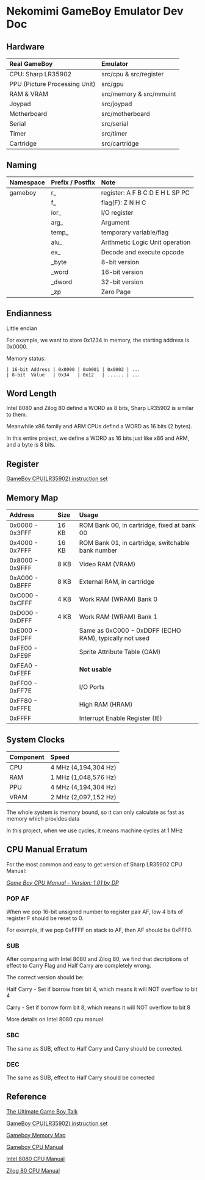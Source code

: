 # Nekomimi GameBoy Emulator Dev Doc

## Hardware
| Real GameBoy                  | Emulator                |
| :-----------                  | :-------                |
| CPU: Sharp LR35902            | src/cpu & src/register  |
| PPU (Picture Processing Unit) | src/gpu                 |
| RAM & VRAM                    | src/memory & src/mmuint |
| Joypad                        | src/joypad              |
| Motherboard                   | src/motherboard         |
| Serial                        | src/serial              |
| Timer                         | src/timer               |
| Cartridge                     | src/cartridge           |

## Naming
| Namespace     | Prefix / Postfix        | Note                            |
| :------------ |:----------------------- | :-------                        |
| gameboy       | r_                      | register: A F B C D E H L SP PC |
|               | f_                      | flag(F): Z N H C                |
|               | ior_                    | I/O register                    |
|               | arg_                    | Argument                        |
|               | temp_                   | temporary variable/flag         |
|               | alu_                    | Arithmetic Logic Unit operation |
|               | ex_                     | Decode and execute opcode       |
|               | _byte                   | 8-bit version                   |
|               | _word                   | 16-bit version                  |
|               | _dword                  | 32-bit version                  |
|               | _zp                     | Zero Page                       |

## Endianness
Little endian

For example, we want to store 0x1234 in memory, the starting address is 0x0000.

Memory status:

```
| 16-bit Address | 0x0000 | 0x0001 | 0x0002 | ...
| 8-bit  Value   | 0x34   | 0x12   | ...... | ...
```

## Word Length
Intel 8080 and Zilog 80 defind a WORD as 8 bits, Sharp LR35902 is similar to them.

Meanwhile x86 family and ARM CPUs defind a WORD as 16 bits (2 bytes).

In this entire project, we define a WORD as 16 bits just like x86 and ARM, and a byte is 8 bits.

## Register
[GameBoy CPU(LR35902) instruction set](http://www.pastraiser.com/cpu/gameboy/gameboy_opcodes.html)

## Memory Map
| Address         | Size  | Usage                                                  |
| :-------------- |:----- | :----                                                  |
| 0x0000 - 0x3FFF | 16 KB | ROM Bank 00, in cartridge, fixed at bank 00            |
| 0x4000 - 0x7FFF | 16 KB | ROM Bank 01, in cartridge, switchable bank number      |
| 0x8000 - 0x9FFF | 8 KB  | Video RAM (VRAM)                                       |
| 0xA000 - 0xBFFF | 8 KB  | External RAM, in cartridge                             |
| 0xC000 - 0xCFFF | 4 KB  | Work RAM (WRAM) Bank 0                                 |
| 0xD000 - 0xDFFF | 4 KB  | Work RAM (WRAM) Bank 1                                 |
| 0xE000 - 0xFDFF |       | Same as 0xC000 - 0xDDFF (ECHO RAM), typically not used |
| 0xFE00 - 0xFE9F |       | Sprite Attribute Table (OAM)                           |
| 0xFEA0 - 0xFEFF |       | **Not usable**                                         |
| 0xFF00 - 0xFF7E |       | I/O Ports                                              |
| 0xFF80 - 0xFFFE |       | High RAM (HRAM)                                        |
| 0xFFFF          |       | Interrupt Enable Register (IE)                         |

## System Clocks
| Component | Speed                |
|:--------- | :----                |
| CPU       | 4 MHz (4,194,304 Hz) |
| RAM       | 1 MHz (1,048,576 Hz) |
| PPU       | 4 MHz (4,194,304 Hz) |
| VRAM      | 2 MHz (2,097,152 Hz) |

The whole system is memory bound, so it can only calculate as fast as memory which provides data

In this project, when we use cycles, it means machine cycles at 1 MHz

## CPU Manual Erratum
For the most common and easy to get version of Sharp LR35902 CPU Manual:

[*Game Boy CPU Manual - Version: 1.01 by DP*](./gameboy-cpu-manual.pdf)
### POP AF
When we pop 16-bit unsigned number to register pair AF, low 4 bits of register F should be reset to 0.

For example, if we pop 0xFFFF on stack to AF, then AF should be 0xFFF0.

### SUB
After comparing with Intel 8080 and Zilog 80, we find that decriptions of effect to Carry Flag and Half Carry
are completely wrong.

The correct version should be:

Half Carry - Set if borrow from bit 4, which means it will NOT overflow to bit 4

Carry - Set if borrow form bit 8, which means it will NOT overflow to bit 8

More details on Intel 8080 cpu manual.

### SBC
The same as SUB, effect to Half Carry and Carry should be corrected.

### DEC
The same as SUB, effect to Half Carry should be corrected

## Reference
[The Ultimate Game Boy Talk](https://youtu.be/HyzD8pNlpwI)

[GameBoy CPU(LR35902) instruction set](http://www.pastraiser.com/cpu/gameboy/gameboy_opcodes.html)

[Gameboy Memory Map](http://gbdev.gg8.se/wiki/articles/Memory_Map)

[Gameboy CPU Manual](./gameboy-cpu-manual.pdf)

[Intel 8080 CPU Manual](./intel8080-cpu-manual.pdf)

[Zilog 80 CPU Manual](./zilog80-cpu-manual.pdf)